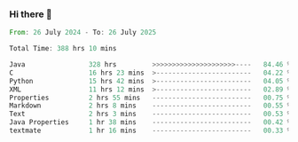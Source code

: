 ### Hi there 👋

<!--
**luoxuanzao/luoxuanzao** is a ✨ _special_ ✨ repository because its `README.md` (this file) appears on your GitHub profile.

Here are some ideas to get you started:

- 🔭 I’m currently working on ...
- 🌱 I’m currently learning ...
- 👯 I’m looking to collaborate on ...
- 🤔 I’m looking for help with ...
- 💬 Ask me about ...
- 📫 How to reach me: ...
- 😄 Pronouns: ...
- ⚡ Fun fact: ...
-->

<!--START_SECTION:waka-->

```rust
From: 26 July 2024 - To: 26 July 2025

Total Time: 388 hrs 10 mins

Java                328 hrs         >>>>>>>>>>>>>>>>>>>>>----   84.46 %
C                   16 hrs 23 mins  >------------------------   04.22 %
Python              15 hrs 42 mins  >------------------------   04.05 %
XML                 11 hrs 12 mins  >------------------------   02.89 %
Properties          2 hrs 55 mins   -------------------------   00.75 %
Markdown            2 hrs 8 mins    -------------------------   00.55 %
Text                2 hrs 3 mins    -------------------------   00.53 %
Java Properties     1 hr 38 mins    -------------------------   00.42 %
textmate            1 hr 16 mins    -------------------------   00.33 %
```

<!--END_SECTION:waka-->